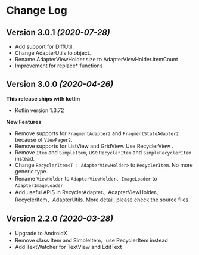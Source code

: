 Change Log
==========
Version 3.0.1 *(2020-07-28)*
----------------------------

 * Add support for DiffUtil.
 * Change AdapterUtils to object.
 * Rename AdapterViewHolder.size to AdapterViewHolder.itemCount
 * Improvement for replace* functions
 

Version 3.0.0 *(2020-04-26)*
----------------------------

**This release ships with kotlin**

* Kotlin version 1.3.72

**New Features**
 * Remove supports for ```FragmentAdapter2``` and ```FragmentStateAdapter2``` because of ```ViewPager2```.
 * Remove supports for ListView and GridView. Use RecyclerView .
 * Remove ```Item``` and ```SimpleItem```, use ```RecyclerItem``` and ```SimpleRecyclerItem``` instead.
 * Change ```RecyclerItem<T : AdapterViewHolder>``` to ```RecyclerItem```. No more generic type.
 * Rename ```ViewHolder``` to ```AdapterViewHolder```、```ImageLoader``` to ```AdapterImageLoader```
 * Add useful APIS in RecyclerAdapter、AdapterViewHolder、RecyclerItem、AdapterUtils. More detail, please check the source files.
 

Version 2.2.0 *(2020-03-28)*
----------------------------

* Upgrade to AndroidX
* Remove class Item and SimpleItem，use RecyclerItem instead
* Add TextWatcher for TextView and EditText
